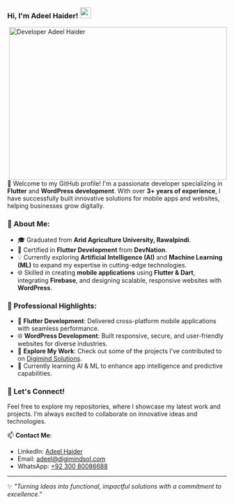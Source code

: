 ### Hi, I'm Adeel Haider! <img src="https://media.giphy.com/media/hvRJCLFzcasrR4ia7z/giphy.gif" width="25px">  
<img align="right" alt="Developer Adeel Haider" src="https://cdn.dribbble.com/users/2659724/screenshots/15260020/media/7a047d4f6658eb03053a17b7f598415c.png?compress=1&resize=640x480&vertical=top" width="500" height="350" />

👋 Welcome to my GitHub profile! I'm a passionate developer specializing in **Flutter** and **WordPress development**. With over **3+ years of experience**, I have successfully built innovative solutions for mobile apps and websites, helping businesses grow digitally.  

### 🚀 About Me:  
- 🎓 Graduated from **Arid Agriculture University, Rawalpindi**.  
- 🌟 Certified in **Flutter Development** from **DevNation**.  
- 💡 Currently exploring **Artificial Intelligence (AI)** and **Machine Learning (ML)** to expand my expertise in cutting-edge technologies.  
- 🌐 Skilled in creating **mobile applications** using **Flutter & Dart**, integrating **Firebase**, and designing scalable, responsive websites with **WordPress**.  

### 💼 Professional Highlights:  
- 📱 **Flutter Development**: Delivered cross-platform mobile applications with seamless performance.  
- 🌐 **WordPress Development**: Built responsive, secure, and user-friendly websites for diverse industries.  
- 🔗 **Explore My Work**: Check out some of the projects I’ve contributed to on [Digimind Solutions](https://digimindsol.com).  
- 🧠 Currently learning AI & ML to enhance app intelligence and predictive capabilities.  

### 🌟 Let's Connect!  
Feel free to explore my repositories, where I showcase my latest work and projects. I’m always excited to collaborate on innovative ideas and technologies.  

📫 **Contact Me**:  
- LinkedIn: [Adeel Haider](https://linkedin.com/in/adeel-haider)  
- Email: [adeel@digimindsol.com](mailto:adeel@digimindsol.com)  
- WhatsApp: [+92 300 80086688](https://wa.me/9230080086688)  

---
✨ *"Turning ideas into functional, impactful solutions with a commitment to excellence."*  
